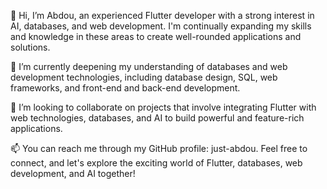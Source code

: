 👋 Hi, I’m Abdou, an experienced Flutter developer with a strong interest in AI, databases, and web development. I'm continually expanding my skills and knowledge in these areas to create well-rounded applications and solutions.

🌱 I’m currently deepening my understanding of databases and web development technologies, including database design, SQL, web frameworks, and front-end and back-end development.

💞️ I’m looking to collaborate on projects that involve integrating Flutter with web technologies, databases, and AI to build powerful and feature-rich applications.

📫 You can reach me through my GitHub profile: just-abdou. Feel free to connect, and let's explore the exciting world of Flutter, databases, web development, and AI together!
